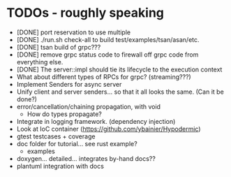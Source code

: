 
# TODOs - roughly speaking
 * [DONE] port reservation to use multiple
 * [DONE] ./run.sh check-all to build test/examples/tsan/asan/etc.
 * [DONE] tsan build of grpc???
 * [DONE] remove grpc status code to firewall off grpc code from everything else.
 * [DONE] The server::impl should tie its lifecycle to the execution context
 * What about different types of RPCs for grpc? (streaming???)
 * Implement Senders for async server
 * Unify client and server senders... so that it all looks the same. (Can it be done?)
 * error/cancellation/chaining propagation, with void
   - How do types propagate?
 * Integrate in logging framework. (dependency injection)
 * Look at IoC container (https://github.com/ybainier/Hypodermic)
 * gtest testcases + coverage
 * doc folder for tutorial... see rust example?
   - examples
 * doxygen... detailed... integrates by-hand docs??
 * plantuml integration with docs

